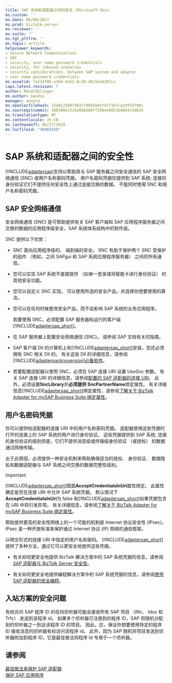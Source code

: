 ```yaml
---
title: SAP 系统和适配器之间的安全 |Microsoft Docs
ms.custom: ''
ms.date: 06/08/2017
ms.prod: biztalk-server
ms.reviewer: ''
ms.suite: ''
ms.tgt_pltfrm: ''
ms.topic: article
helpviewer_keywords:
- Secure Network Communications
- SNC
- security, user name password credentials
- security, for inbound scenarios
- security considerations, between SAP system and adapter
- user name password credentials
ms.assetid: fa21df0b-a364-4a52-8c38-49c5ee6267cc
caps.latest.revision: 7
author: MandiOhlinger
ms.author: mandia
manager: anneta
ms.openlocfilehash: 72e0125887483cf9092b0ef4f73d7ca19fd3790c
ms.sourcegitcommit: 266308ec5c6a9d8d80ff298ee6051b4843c5d626
ms.translationtype: MT
ms.contentlocale: zh-CN
ms.lasthandoff: 06/27/2018
ms.locfileid: "36982550"
---
```

# <a name="security-between-the-sap-system-and-the-adapter"></a>SAP 系统和适配器之间的安全性
[!INCLUDE[adaptersap](../../includes/adaptersap-md.md)]支持以帮助其与 SAP 服务器之间安全通信的 SAP 安全网络通信 (SNC) 或用户名称密码凭据。 用户名密码凭据仅提供到 SAP 系统; 连接的身份验证它们不提供任何安全性上通过连接交换的数据。 不能同时使用 SNC 和用户名称密码凭据。  
  
## <a name="sap-secure-network-communications"></a>SAP 安全网络通信  
 安全网络通信 (SNC) 是可帮助提供有关 SAP 客户端和 SAP 应用程序服务器之间交换的数据的应用程序级安全，SAP 系统体系结构中的软件层。  
  
 SNC 提供以下优势：  
  
- SNC 面向应用程序级的、 端到端的安全。 SNC 有助于保护两个 SNC 受保护的组件 （例如，之间 SAPgui 和 SAP 系统应用程序服务器） 之间的所有通信。  
  
- 您可以实现 SAP 系统不直接提供 （如单一登录或将智能卡进行身份验证） 的其他安全功能。  
  
- 您可以自定义 SNC 实现。 可以使用所选的安全产品，并选择你想要使用的算法。  
  
- 您可以在任何时候更改安全产品，而不会影响 SAP 系统的业务应用程序。  
  
  若要使用 SNC，必须配置 SAP 服务器和运行的客户端[!INCLUDE[adaptersap_short](../../includes/adaptersap-short-md.md)]。  
  
- 在 SAP 服务器上配置安全网络通信 (SNC)。 请参阅 SAP 文档有关的指南。  
  
- SAP 客户端 Dll 的计算机上和[!INCLUDE[adaptersap_short](../../includes/adaptersap-short-md.md)]安装，您还必须拥有 SNC 相关 Dll 的。 有关这些 Dll 的详细信息，请参阅[!INCLUDE[adapterpacknoversion](../../includes/adapterpacknoversion-md.md)][必备软件](../../adapters-and-accelerators/software-prerequisites-for-biztalk-adapter-pack-2016.md)。  
  
- 若要配置适配器以使用 SNC，必须在 SAP 连接 URI 设置 UseSnc 参数。 有关 SAP 连接 URI 的详细信息，请参阅[配置的 SAP 适配器的连接 URI](../../adapters-and-accelerators/adapter-sap/configure-the-connection-uri-for-the-sap-adapter.md)。 此外，必须设置**SncLibrary**并**必须提供 SncPartnerName**绑定属性。 有关详细信息[!INCLUDE[adaptersap_short](../../includes/adaptersap-short-md.md)]绑定属性，请参阅[了解关于 BizTalk Adapter for mySAP Business Suite 绑定属性](../../adapters-and-accelerators/adapter-sap/read-about-biztalk-adapter-for-mysap-business-suite-binding-properties.md)。  
  
## <a name="user-name-password-credentials"></a>用户名密码凭据  
 你可以提供给适配器的连接 URI 中的用户名称密码凭据。 适配器使用这些凭据时打开的连接上的 SAP 系统的用户进行身份验证。 这些凭据提供到 SAP 系统; 连接的身份验证的级别但是，它们不提供消息级或传输级身份验证 （或授权） 的数据通过网络传输。  
  
 出于此原因，必须提供一种安全机制来帮助确保适当的授权、 身份验证、 数据隐私和数据适配器与 SAP 系统之间交换的数据完整性级别。  
  
> [!IMPORTANT]
>  [!INCLUDE[adaptersap_short](../../includes/adaptersap-short-md.md)]图面**AcceptCredentialsInUri**属性绑定。 此属性确定是否在连接 URI 中允许 SAP 系统凭据。 默认情况下**AcceptCredentialsInUri**为 false 和[!INCLUDE[adaptersap_short](../../includes/adaptersap-short-md.md)]如果凭据包含在 URI 中将引发异常。 有关详细信息，请参阅[了解关于 BizTalk Adapter for mySAP Business Suite 绑定属性](../../adapters-and-accelerators/adapter-sap/read-about-biztalk-adapter-for-mysap-business-suite-binding-properties.md)。  
  
 帮助提供更高的安全性网络上的一个可能的机制是 Internet 协议安全性 (IPsec)。 IPsec 是一种开放标准来保护通过 Internet 协议 (IP) 网络的通信框架。  
  
 以明文形式的连接 URI 中指定的用户名和密码。 [!INCLUDE[adaptersap_short](../../includes/adaptersap-short-md.md)]提供了多种方法，通过它可以更安全地提供这些凭据。  
  
-   有关如何更安全地提供 BizTalk 解决方案中的 SAP 系统凭据的信息，请参阅[SAP 适配器与 BizTalk Server 安全性](../../adapters-and-accelerators/adapter-sap/security-with-the-sap-adapter-and-biztalk-server.md)。  
  
-   有关如何更安全地提供编程解决方案中的 SAP 系统凭据的信息，请参阅[使用 SAP 适配器的安全编程](../../adapters-and-accelerators/adapter-sap/secure-programming-with-the-sap-adapter.md)。  
  
## <a name="security-concerns-for-inbound-scenarios"></a>入站方案的安全问题  
 有权访问 SAP 程序 ID 的任何侦听器可能会接收所有 SAP 项目 （Rfc、 Idoc 和 Trfc） 发送到该程序 id。 如果多个侦听器已注册到的程序 ID，SAP 将随机分配到的侦听器之一到达该程序 ID 的项目。 因此，应，保证你想要使用特定的程序 ID 接收消息的侦听器有权访问该程序 id。 此外，因为 SAP 随机将项目发送到侦听器附加到程序 ID，它是最佳做法将程序 Id 专用于一个侦听器。  
  
## <a name="see-also"></a>请参阅  
[最佳做法来保护 SAP 适配器](../../adapters-and-accelerators/adapter-sap/best-practices-to-secure-the-sap-adapter.md)  
[保护 SAP 应用程序](../../adapters-and-accelerators/adapter-sap/secure-your-sap-applications.md)